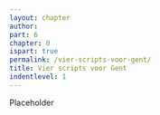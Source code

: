 ```yaml
---
layout: chapter
author: 
part: 6
chapter: 0
ispart: true
permalink: /vier-scripts-voor-gent/
title: Vier scripts voor Gent
indentlevel: 1
---
```


Placeholder